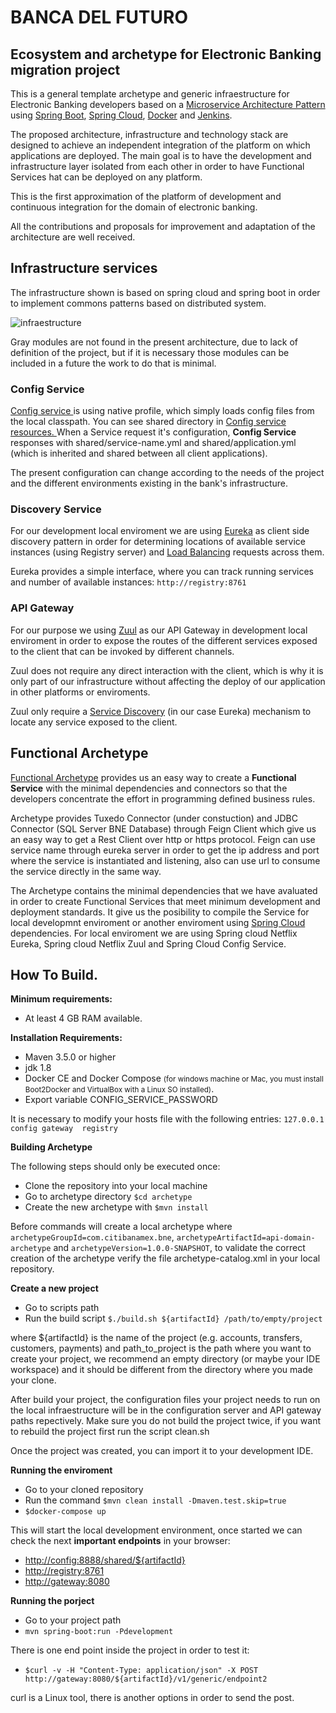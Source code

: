 <h1>BANCA DEL FUTURO</h1>

<h2>Ecosystem and archetype for Electronic Banking migration project</h2>

<p>This is a general template archetype and generic infraestructure for Electronic Banking developers based on a 
<a href="https://martinfowler.com/microservices/"> Microservice Architecture Pattern</a> 
using <a href="https://projects.spring.io/spring-boot/">Spring Boot</a>, <a href="http://projects.spring.io/spring-cloud/">
Spring Cloud</a>, <a href="https://www.docker.com/">Docker</a> and <a href="https://jenkins.io/">Jenkins</a>.

<p>The proposed architecture, infrastructure and technology stack are designed to achieve an independent integration 
of the platform on which applications are deployed. The main goal is to have the development and 
infrastructure layer isolated from each other in order to have Functional Services hat can be deployed on any platform.</p> 

<p>This is the first approximation of the platform of development and continuous integration for the domain of electronic 
banking.</p>

<p>All the contributions and proposals for improvement and adaptation of the architecture are well received.</p>

<h2>Infrastructure services</h2>

<p>The infrastructure shown is based on spring cloud and spring boot in order to implement 
commons patterns based on distributed system.</p>

![infraestructure](https://github.com/mikecoronel/ecosystem-microservices/blob/master/infraestructure.png)

<p>Gray modules are not found in the present architecture, due to lack of definition of the project, but if it is 
necessary those modules can be included in a future the work to do that is minimal.</p>

<h3>Config Service</h3>

<p><a href="https://spring.io/guides/gs/centralized-configuration/">Config service </a>
is using native profile, which simply loads config files from the local classpath. You can see shared 
directory in <a href="https://github.com/anzen/bne_microservices_archetypes/tree/master/config/src/main/resources">Config service resources. </a>When a Service request it's configuration, <b>Config Service</b> responses with shared/service-name.yml and shared/application.yml (which is inherited and shared between all client applications).</p>

<p>The present configuration can change according to the needs of the project and the different environments existing 
in the bank's infrastructure.</p>

<h3>Discovery Service</h3>

<p>For our development local enviroment we are using <a href="https://spring.io/guides/gs/service-registration-and-discovery/">
Eureka</a> as client side discovery pattern in order for determining 
locations of available service instances (using Registry server) and <a href="https://www.nginx.com/resources/glossary/load-balancing/">
Load Balancing</a> requests across them.</p>

<p>Eureka provides a simple interface, where you can track running services and number of available instances: <code>http://registry:8761</code></p>

<h3>API Gateway</h3>

<p>For our purpose we using <a href="https://spring.io/guides/gs/routing-and-filtering/">Zuul</a> 
as our API Gateway in development local enviroment in order to expose the routes of the different services 
exposed to the client that can be invoked by different channels.</p>

<p>Zuul does not require any direct interaction with the client, which is why it is only part of our infrastructure
without affecting the deploy of our application in other platforms or enviroments.</p>

<p>Zuul only require a <a href="https://docs.pivotal.io/spring-cloud-services/1-3/common/service-registry/">
Service Discovery</a> (in our case Eureka) mechanism to locate any service exposed to the client.</p>

<h2>Functional Archetype</h2>

<p><a href="https://github.com/anzen/bne_microservices_archetypes/tree/master/archetype">Functional Archetype</a> 
provides us an easy way to create a <b>Functional Service</b> with the minimal dependencies and connectors 
so that the developers concentrate the effort in programming defined business rules.</p>

<p>Archetype provides Tuxedo Connector (under constuction) and JDBC Connector (SQL Server BNE Database) through 
Feign Client which give us an easy way to get a Rest Client over http or https protocol. Feign can use service name 
through eureka server in order to get the ip address and port where the service is instantiated and listening, also
can use url to consume the service directly in the same way.</p>

<p>The Archetype contains the minimal dependencies that we have avaluated in order to create Functional Services that 
meet minimum development and deployment standards. It give us the posibility to compile the Service for local 
developmnt enviroment or another enviroment using <a href="http://projects.spring.io/spring-cloud/">
Spring Cloud</a> dependencies. For local enviroment we are using Spring cloud Netflix Eureka, Spring cloud Netflix 
Zuul and Spring Cloud Config Service.</p>

<h2>How To Build.</h2>

<b>Minimum requirements:</b>

<ul>
    <li>At least 4 GB RAM available.</li>
</ul>

<b>Installation Requirements:</b>

<ul>
    <li>Maven 3.5.0 or higher</li>
    <li>jdk 1.8</li>
    <li>Docker CE and Docker Compose <small>(for windows machine or Mac, you must install Boot2Docker and VirtualBox with a Linux SO installed)</small>.</li>
    <li>Export variable CONFIG_SERVICE_PASSWORD</li>
</ul>

<p>It is necessary to modify your hosts file with the following entries: <code>127.0.0.1   config gateway  registry</code></p>

<b>Building Archetype</b>

<p>The following steps should only be executed once:</p>

<ul>
    <li>Clone the repository into your local machine</li>
    <li>Go to archetype directory <code>$cd archetype</code></li>
    <li>Create the new archetype with <code>$mvn install</code></li>
</ul>

<p>Before commands will create a local archetype where <code>archetypeGroupId=com.citibanamex.bne</code>, <code>archetypeArtifactId=api-domain-archetype</code> 
and <code>archetypeVersion=1.0.0-SNAPSHOT</code>, to validate the correct creation of the archetype verify the file archetype-catalog.xml
in your local repository.</p>

<b>Create a new project</b>

<ul>
    <li>Go to scripts path</li>
    <li>Run the build script <code>$./build.sh ${artifactId} /path/to/empty/project</code></li>
</ul>

<p>where ${artifactId} is the name of the project (e.g. accounts, transfers, customers, payments) and path_to_project is
the path where you want to create your project, we recommend an empty directory (or maybe your IDE workspace) and it 
should be different from the directory where you made your clone.</p>

<p>After build your project, the configuration files your project needs to run on the local infraestructure will
be in the configuration server and API gateway paths repectively. Make sure you do not build the project twice, if you want 
to rebuild the project first run the script clean.sh</p>

<p>Once the project was created, you can import it to your development IDE.</p>

<b>Running the enviroment</b>

<ul>
    <li>Go to your cloned repository</li>
    <li>Run the command <code>$mvn clean install -Dmaven.test.skip=true</code></li>
    <li><code>$docker-compose up</code>
</ul>

<p>This will start the local development environment, once started we can check the next <b>important endpoints</b> 
in your browser:</p> 

<ul>
    <li><a href="http://config:8888/shared/${artifactId}">http://config:8888/shared/${artifactId}</a></li>
    <li><a href="http://registry:8761">http://registry:8761</a></li>
    <li><a href="http://gateway:8080">http://gateway:8080</a></li>
</ul>

<b>Running the porject</b>

<ul>
    <li>Go to your project path</li>
    <li><code>mvn spring-boot:run -Pdevelopment</code></li>
</ul>

<p>There is one end point inside the project in order to test it:</p>

<ul>
  <li><code>$curl -v -H "Content-Type: application/json" -X POST http://gateway:8080/${artifactId}/v1/generic/endpoint2</code></li>
</ul>

<p>curl is a Linux tool, there is another options in order to send the post.</p>













